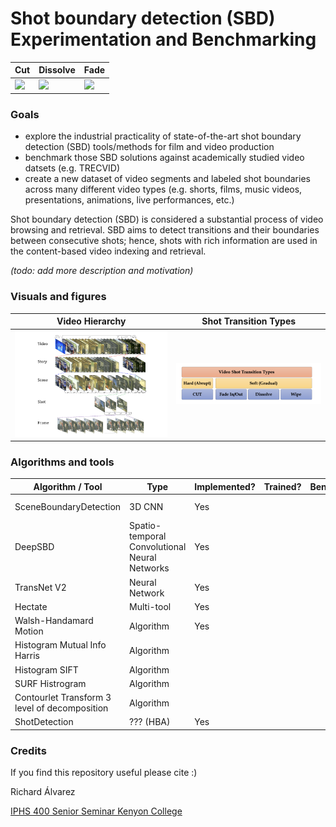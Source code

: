 # Shot boundary detection (SBD) Experimentation and Benchmarking

| Cut | Dissolve | Fade |
|-----|----------|------|
|![](https://videoprocessing.ai/assets/img/benchmarks/sbd/cut.gif)|![](https://videoprocessing.ai/assets/img/benchmarks/sbd/diss.gif)|![](https://videoprocessing.ai/assets/img/benchmarks/sbd/fade.gif)|

### Goals
- explore the industrial practicality of state-of-the-art shot boundary detection (SBD) tools/methods for film and video production
- benchmark those SBD solutions against academically studied video datsets (e.g. TRECVID)
- create a new dataset of video segments and labeled shot boundaries across many different video types (e.g. shorts, films, music videos, presentations, animations, live performances, etc.)

Shot boundary detection (SBD) is considered a substantial process of video browsing and retrieval. SBD aims to detect transitions and their boundaries between consecutive shots; hence, shots with rich information are used in the content-based video indexing and retrieval.

<i>(todo: add more description and motivation)</i>

### Visuals and figures

Video Hierarchy            |  Shot Transition Types
:-------------------------:|:-------------------------:
![](https://github.com/raulduk3/sbd-experiments/blob/main/figs/downloaded/fig1?raw=true//user-images.githubusercontent.com/25423296/163456779-a8556205-d0a5-45e2-ac17-42d089e3c3f8.png)  |  ![](https://github.com/raulduk3/sbd-experiments/blob/main/figs/downloaded/fig2?raw=true)

### Algorithms and tools

|Algorithm / Tool                             |Type                                         |Implemented?|Trained?|Benchmarked?|Link                                                |
|---------------------------------------------|---------------------------------------------|------------|--------|------------|----------------------------------------------------|
|SceneBoundaryDetection                       |3D CNN                                       |Yes         |        |            |https://github.com/abramjos/Scene-boundary-detection|
|DeepSBD                                      |Spatio-temporal Convolutional Neural Networks|Yes         |        |            |https://github.com/melgharib/DSBD                   |
|TransNet V2                                  |Neural Network                               |Yes         |        |            |https://github.com/soCzech/TransNetV2               |
|Hectate                                      |Multi-tool                                   |Yes         |        |            |https://github.com/yahoo/hecate                     |
|Walsh-Handamard Motion                       |Algorithm                                    |Yes         |        |            |https://github.com/bvssvni/fwht                     |
|Histogram Mutual Info Harris                 |Algorithm                                    |            |        |            |                                                    |
|Histogram SIFT                               |Algorithm                                    |            |        |            |                                                    |
|SURF Histrogram                              |Algorithm                                    |            |        |            |                                                    |
|Contourlet Transform 3 level of decomposition|Algorithm                                    |            |        |            |                                                    |
|ShotDetection                                |??? (HBA)                                    |Yes         |        |            |https://github.com/yasinyildirim/ShotDetection      |

### Credits
If you find this repository useful please cite :)

Richard Álvarez

[IPHS 400 Senior Seminar Kenyon College](https://www.kenyon.edu/)
